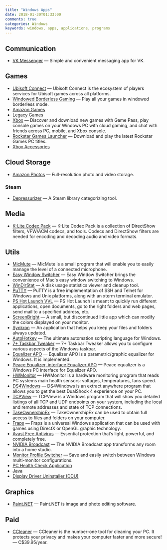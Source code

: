 ```yaml
---
title: "Windows Apps"
date: 2018-01-30T01:33:00
comments: true
categories: Windows
keywords: windows, apps, applications, programs
---
```


## Communication

* [VK Messenger](https://vk.com/messenger) — Simple and convenient messaging app for VK.

## Games

* [Ubisoft Connect](https://ubisoftconnect.com/en-US/) — Ubisoft Connect is the ecosystem of players services for Ubisoft games across all platforms.
* [Windowed Borderless Gaming](http://westechsolutions.net/sites/WindowedBorderlessGaming/) — Play all your games in windowed borderless mode.
* [Amazon Games](https://gaming.amazon.com/)
* [Legacy Games](https://legacygames.com/)
* [Xbox](https://www.xbox.com/en-US/apps/xbox-app-for-pc) — Discover and download new games with Game Pass, play console games on your Windows PC with cloud gaming, and chat with friends across PC, mobile, and Xbox console.
* [Rockstar Games Launcher](https://socialclub.rockstargames.com/rockstar-games-launcher) — Download and play the latest Rockstar Games PC titles.
* [Xbox Accessories](https://apps.microsoft.com/store/detail/xbox-accessories/9NBLGGH30XJ3)

## Cloud Storage

* [Amazon Photos](https://www.amazon.com/Amazon-Photos/b?ie=UTF8&node=13234696011) — Full-resolution photo and video storage.

### Steam

* [Depressurizer](https://github.com/mvegter/Depressurizer) — A Steam library categorizing tool.

## Media

* [K-Lite Codec Pack](http://codecguide.com/) — K-Lite Codec Pack is a collection of DirectShow filters, VFW/ACM codecs, and tools. Codecs and DirectShow filters are needed for encoding and decoding audio and video formats.

## Utils

* [MicMute](https://sourceforge.net/projects/micmute/) — MicMute is a small program that will enable you to easily manage the level of a connected microphone.
* [Easy Window Switcher](https://neosmart.net/EasySwitch/) — Easy Window Switcher brings the convenience of Mac's easy window switching to Windows.
* [WinDirStat](https://windirstat.net/) — A disk usage statistics viewer and cleanup tool.
* [PuTTY](https://www.chiark.greenend.org.uk/~sgtatham/putty/) — PuTTY is a free implementation of SSH and Telnet for Windows and Unix platforms, along with an xterm terminal emulator.
* [PS Hot Launch VVL](http://www.pssoftlab.com/pshl_info.phtml) — PS Hot Launch is meant to quickly run different applications, open documents, go to the right folders and web pages, send mail to a specified address, etc.
* [ScreenBright](https://screenbright.en.lo4d.com/) — A small, but discontinued little app which can modify the colors displayed on your monitor.
* [Synkron](http://synkron.sourceforge.net/) — An application that helps you keep your files and folders always updated.
* [AutoHotkey](https://www.autohotkey.com/) — The ultimate automation scripting language for Windows.
* [7+ Taskbar Tweaker](https://rammichael.com/7-taskbar-tweaker) — 7+ Taskbar Tweaker allows you to configure various aspects of the Windows taskbar.
* [Equalizer APO](https://sourceforge.net/projects/equalizerapo/) — Equalizer APO is a parametric/graphic equalizer for Windows. It is implemented.
* [Peace Equalizer, interface Equalizer APO](https://sourceforge.net/projects/peace-equalizer-apo-extension/) — Peace equalizer is a Windows PC interface for Equalizer APO.
* [HWMonitor](https://www.cpuid.com/softwares/hwmonitor.html) — HWMonitor is a hardware monitoring program that reads PC systems main health sensors: voltages, temperatures, fans speed.
* [DS4Windows](https://github.com/Ryochan7/DS4Windows) — DS4Windows is an extract anywhere program that allows you to get the best DualShock 4 experience on your PC.
* [TCPView](https://docs.microsoft.com/en-us/sysinternals/downloads/tcpview) — TCPView is a Windows program that will show you detailed listings of all TCP and UDP endpoints on your system, including the local and remote addresses and state of TCP connections.
* [TakeOwnershipEx](https://winaero.com/takeownershipex/) — TakeOwnershipEx can be used to obtain full access to files and folders on your computer.
* [Fraps](https://fraps.com/) — Fraps is a universal Windows application that can be used with games using DirectX or OpenGL graphic technology.
* [Avast Free Antivirus](https://www.avast.com/) — Essential protection that’s light, powerful, and completely free.
* [NVIDIA Broadcast](https://www.nvidia.com/en-us/geforce/broadcasting/broadcast-app/) — The NVIDIA Broadcast app transforms any room into a home studio.
* [Monitor Profile Switcher](https://sourceforge.net/projects/monitorswitcher/) — Save and easily switch between Windows multi-monitor configurations.
* [PC Health Check Application](https://aka.ms/GetPCHealthCheckApp)
* [Java](https://java.com/en/)
* [Display Driver Uninstaller (DDU)](https://www.wagnardsoft.com/display-driver-uninstaller-ddu-)

## Graphics

* [Paint.NET](https://www.getpaint.net) — Paint.NET is image and photo editing software.

## Paid

* [CCleaner](https://www.ccleaner.com/ccleaner) — CCleaner is the number-one tool for cleaning your PC. It protects your privacy and makes your computer faster and more secure! — C$39.95/year.
